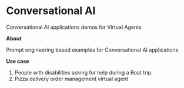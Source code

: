 # Conversational AI
Conversational AI applications demos for Virtual Agents

**About**

Prompt engineering based examples for Conversational AI applications

**Use case**

1. People with disabilities asking for help during a Boat trip.
2. Pizza delivery order management virtual agent
